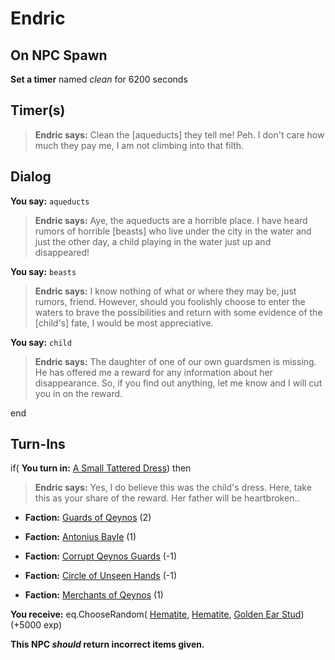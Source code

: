 # Endric
## On NPC Spawn

**Set a timer** named *clean* for 6200 seconds
## Timer(s)

>**Endric says:** Clean the [aqueducts] they tell me!  Peh.  I don't care how much they pay me, I am not climbing into that filth.
## Dialog

**You say:** `aqueducts`



>**Endric says:** Aye, the aqueducts are a horrible place. I have heard rumors of horrible [beasts] who live under the city in the water and just the other day, a child playing in the water just up and disappeared!

**You say:** `beasts`



>**Endric says:** I know nothing of what or where they may be, just rumors, friend. However, should you foolishly choose to enter the waters to brave the possibilities and return with some evidence of the [child's] fate, I would be most appreciative.

**You say:** `child`



>**Endric says:** The daughter of one of our own guardsmen is missing. He has offered me a reward for any information about her disappearance. So, if you find out anything, let me know and I will cut you in on the reward.


end

## Turn-Ins



if( **You turn in:** [A Small Tattered Dress](/item/13713)) then


>**Endric says:** Yes,  I do believe this was the child's dress.  Here, take this as your share of the reward.  Her father will be heartbroken..







* __Faction:__ [Guards of Qeynos](/faction/262) (2)


* __Faction:__ [Antonius Bayle](/faction/219) (1)


* __Faction:__ [Corrupt Qeynos Guards](/faction/230) (-1)


* __Faction:__ [Circle of Unseen Hands](/faction/223) (-1)


* __Faction:__ [Merchants of Qeynos](/faction/291) (1)


 **You receive:** eq.ChooseRandom( [Hematite](/item/10018), [Hematite](/item/10018), [Golden Ear Stud](/item/10320)) (+5000 exp)

**This NPC *should* return incorrect items given.**
